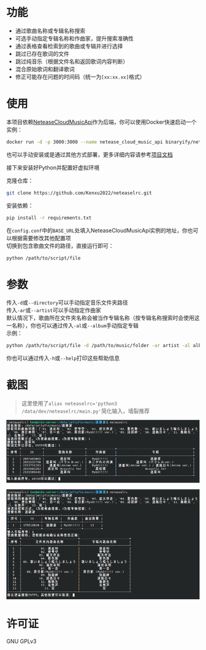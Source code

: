 # 功能

- 通过歌曲名称或专辑名称搜索
- 可选手动指定专辑名称和作曲家，提升搜索准确性
- 通过表格查看检索到的歌曲或专辑并进行选择
- 跳过已存在歌词的文件
- 跳过纯音乐（根据文件名和返回歌词内容判断）
- 混合原始歌词和翻译歌词
- 修正可能存在问题的时间码（统一为`[xx:xx.xx]`格式）

# 使用

本项目依赖[NeteaseCloudMusicApi](https://gitlab.com/Binaryify/neteasecloudmusicapi)作为后端，你可以使用Docker快速启动一个实例：  
```bash
docker run -d -p 3000:3000 --name netease_cloud_music_api binaryify/netease_cloud_music_api
```
也可以手动安装或是通过其他方式部署，更多详细内容请参考[项目文档](https://docs-neteasecloudmusicapi.vercel.app/docs/#/?id=neteasecloudmusicapi)

接下来安装好Python并配置好虚拟环境

克隆仓库：
```bash
git clone https://github.com/Kenxu2022/neteaselrc.git
```
安装依赖：
```bash
pip install -r requirements.txt
```
在`config.conf`中的`BASE_URL`处填入NeteaseCloudMusicApi实例的地址，你也可以根据需要修改其他配置项  
切换到包含歌曲文件的路径，直接运行即可：
```bash
python /path/to/script/file
```

# 参数

传入`-d`或`--directory`可以手动指定音乐文件夹路径  
传入`-ar`或`--artist`可以手动指定作曲家  
默认情况下，歌曲所在文件夹名称会被当作专辑名称（按专辑名称搜索时会使用这一名称），你也可以通过传入`-al`或`--album`手动指定专辑  
示例：
```bash
python /path/to/script/file -d /path/to/music/folder -ar artist -al album
```
你也可以通过传入`-h`或`--help`打印这些帮助信息

# 截图

> 这里使用了`alias neteaselrc='python3 /data/dev/neteaselrc/main.py'`简化输入，墙裂推荐

![按歌曲匹配](img/1.png)

![按专辑匹配](img/2.png)

# 许可证

GNU GPLv3